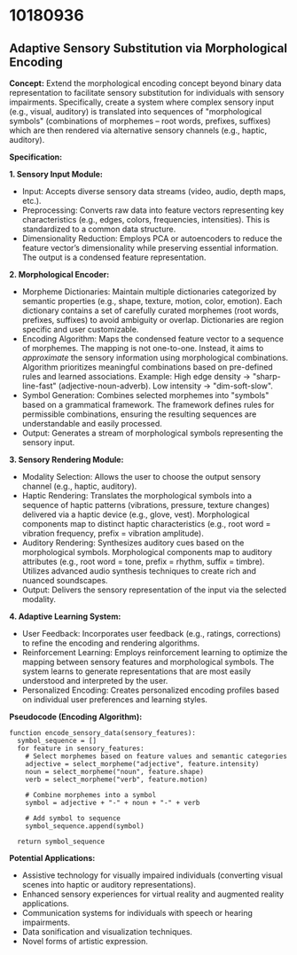 # 10180936

## Adaptive Sensory Substitution via Morphological Encoding

**Concept:** Extend the morphological encoding concept beyond binary data representation to facilitate sensory substitution for individuals with sensory impairments. Specifically, create a system where complex sensory input (e.g., visual, auditory) is translated into sequences of "morphological symbols" (combinations of morphemes – root words, prefixes, suffixes) which are then rendered via alternative sensory channels (e.g., haptic, auditory).

**Specification:**

**1. Sensory Input Module:**
   *   Input: Accepts diverse sensory data streams (video, audio, depth maps, etc.).
   *   Preprocessing: Converts raw data into feature vectors representing key characteristics (e.g., edges, colors, frequencies, intensities).  This is standardized to a common data structure.
   *   Dimensionality Reduction: Employs PCA or autoencoders to reduce the feature vector’s dimensionality while preserving essential information. The output is a condensed feature representation.

**2. Morphological Encoder:**
   *   Morpheme Dictionaries: Maintain multiple dictionaries categorized by semantic properties (e.g., shape, texture, motion, color, emotion).  Each dictionary contains a set of carefully curated morphemes (root words, prefixes, suffixes) to avoid ambiguity or overlap. Dictionaries are region specific and user customizable.
   *   Encoding Algorithm:  Maps the condensed feature vector to a sequence of morphemes. The mapping is not one-to-one. Instead, it aims to *approximate* the sensory information using morphological combinations. Algorithm prioritizes meaningful combinations based on pre-defined rules and learned associations.  Example: High edge density -> "sharp-line-fast" (adjective-noun-adverb). Low intensity -> "dim-soft-slow".
   *   Symbol Generation: Combines selected morphemes into "symbols" based on a grammatical framework. The framework defines rules for permissible combinations, ensuring the resulting sequences are understandable and easily processed.
   *   Output: Generates a stream of morphological symbols representing the sensory input.

**3. Sensory Rendering Module:**
   *   Modality Selection: Allows the user to choose the output sensory channel (e.g., haptic, auditory).
   *   Haptic Rendering: Translates the morphological symbols into a sequence of haptic patterns (vibrations, pressure, texture changes) delivered via a haptic device (e.g., glove, vest). Morphological components map to distinct haptic characteristics (e.g., root word = vibration frequency, prefix = vibration amplitude).
   *   Auditory Rendering:  Synthesizes auditory cues based on the morphological symbols. Morphological components map to auditory attributes (e.g., root word = tone, prefix = rhythm, suffix = timbre).  Utilizes advanced audio synthesis techniques to create rich and nuanced soundscapes.
   *   Output: Delivers the sensory representation of the input via the selected modality.

**4. Adaptive Learning System:**
   *   User Feedback: Incorporates user feedback (e.g., ratings, corrections) to refine the encoding and rendering algorithms.
   *   Reinforcement Learning: Employs reinforcement learning to optimize the mapping between sensory features and morphological symbols.  The system learns to generate representations that are most easily understood and interpreted by the user.
   *   Personalized Encoding: Creates personalized encoding profiles based on individual user preferences and learning styles.

**Pseudocode (Encoding Algorithm):**

```pseudocode
function encode_sensory_data(sensory_features):
  symbol_sequence = []
  for feature in sensory_features:
    # Select morphemes based on feature values and semantic categories
    adjective = select_morpheme("adjective", feature.intensity)
    noun = select_morpheme("noun", feature.shape)
    verb = select_morpheme("verb", feature.motion)

    # Combine morphemes into a symbol
    symbol = adjective + "-" + noun + "-" + verb

    # Add symbol to sequence
    symbol_sequence.append(symbol)

  return symbol_sequence
```

**Potential Applications:**

*   Assistive technology for visually impaired individuals (converting visual scenes into haptic or auditory representations).
*   Enhanced sensory experiences for virtual reality and augmented reality applications.
*   Communication systems for individuals with speech or hearing impairments.
*   Data sonification and visualization techniques.
*   Novel forms of artistic expression.